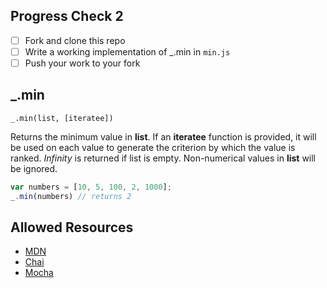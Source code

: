 ## Progress Check 2
- [ ] Fork and clone this repo
- [ ] Write a working implementation of _.min in `min.js`
- [ ] Push your work to your fork

## _.min
`_.min(list, [iteratee])`

Returns the minimum value in **list**. If an **iteratee** function is provided, it will be used on each value to generate the criterion by which the value is ranked. _Infinity_ is returned if list is empty. Non-numerical values in **list** will be ignored.

```javascript
var numbers = [10, 5, 100, 2, 1000];
_.min(numbers) // returns 2
```

## Allowed Resources
- [MDN](https://developer.mozilla.org/en-US/)
- [Chai](http://www.chaijs.com/api/bdd/)
- [Mocha](https://mochajs.org/)